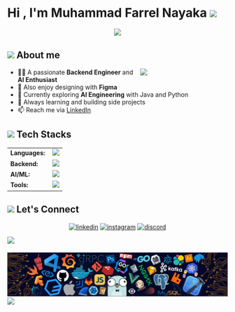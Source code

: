 <!--Title-->
<h1 align="left"><b>Hi , I'm Muhammad Farrel Nayaka </b><img src="https://media.giphy.com/media/hvRJCLFzcasrR4ia7z/giphy.gif" width="35"></h1>

<!--Typewriter-->
<p align="center">
  <a href="https://github.com/DenverCoder1/readme-typing-svg"><img src="https://readme-typing-svg.herokuapp.com?font=Time+New+Roman&color=cyan&size=25&center=true&vCenter=true&width=600&height=100&lines=Backend+Engineer;AI+Engineer;Java+and+Python+Developer;Figma+UI/UX+Designer;Tech+Enthusiast;Always+Learning+Something+New..."></a>
</p>
	
<!--About Me-->
## <picture><img src = "https://github.com/7oSkaaa/7oSkaaa/blob/main/Images/about_me.gif?raw=true" width = 30px></picture> **About me**

<picture> <img align="right" src="https://media.giphy.com/media/SWoSkN6DxTszqIKEqv/giphy.gif" width = 200px></picture>

- 👨‍💻 A passionate **Backend Engineer** and **AI Enthusiast**
- 🎨 Also enjoy designing with **Figma**
- 🧠 Currently exploring **AI Engineering** with Java and Python
- 🌱 Always learning and building side projects
- 📫 Reach me via [LinkedIn](https://www.linkedin.com/in/muhammadfarrelnayaka)

<!--Tech Stacks-->
## <img src="https://media2.giphy.com/media/QssGEmpkyEOhBCb7e1/giphy.gif" width ="25"><b> Tech Stacks</b>

<table>
    <tr>
        <td style="font-weight: bold; padding-right: 10px;">Languages:</td>
        <td><img height="40" src="https://skillicons.dev/icons?i=java,python"/></td>
    </tr>
    <tr>
        <td style="font-weight: bold; padding-right: 10px;">Backend:</td>
        <td><img height="40" src="https://skillicons.dev/icons?i=laravel,spring"/></td>
    </tr>
    <tr>
        <td style="font-weight: bold; padding-right: 10px;">AI/ML:</td>
        <td><img height="40" src="https://skillicons.dev/icons?i=python,tensorflow,pytorch"/></td>
    </tr>
    <tr>
        <td style="font-weight: bold; padding-right: 10px;">Tools:</td>
        <td><img height="40" src="https://skillicons.dev/icons?i=figma,vscode,git,github"/></td>
    </tr>
</table>

<!--Connect-->
## <img src="https://media.giphy.com/media/LnQjpWaON8nhr21vNW/giphy.gif" width='30'><b> Let's Connect </b>
<p align="center">
<a href="https://www.linkedin.com/in/muhammad-farrel-87a776278" target="blank"><img align="center" src="https://user-images.githubusercontent.com/88904952/234979284-68c11d7f-1acc-4f0c-ac78-044e1037d7b0.png" alt="linkedin" height="50" width="50" /></a>
<a href="https://www.instagram.com/farrelnayakaa/" target="blank"><img align="center" src="https://user-images.githubusercontent.com/88904952/234981169-2dd1e58f-4b7e-468c-8213-034ba62156c3.png" alt="instagram" height="50" width="50" /></a>
<a href="https://discordapp.com/users/481030811005616150" target="blank"><img align="center" src="https://user-images.githubusercontent.com/88904952/234982627-019fd336-6248-453c-9b05-97c13fd1d207.png" alt="discord" height="50" width="50" /></a>
</p>

<!--Footer-->
<img src="https://user-images.githubusercontent.com/73097560/115834477-dbab4500-a447-11eb-908a-139a6edaec5c.gif"><br><br>
![footer](https://github.com/GovindSingh9447/GovindSingh9447/blob/main/WEBP/footer.webp)
<img src="https://user-images.githubusercontent.com/73097560/115834477-dbab4500-a447-11eb-908a-139a6edaec5c.gif"><br><br>
